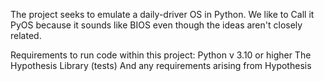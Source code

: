 The project seeks to emulate a daily-driver OS in Python. We like to Call it PyOS because it sounds like BIOS even though the ideas aren't closely related.

Requirements to run code within this project:
Python v 3.10 or higher
The Hypothesis Library (tests)
And any requirements arising from Hypothesis
